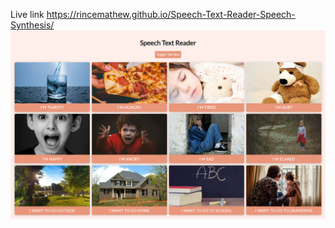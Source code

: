 Live link https://rincemathew.github.io/Speech-Text-Reader-Speech-Synthesis/
![alt text](https://github.com/rincemathew/Speech-Text-Reader-Speech-Synthesis/blob/master/screenshot.png?raw=true)